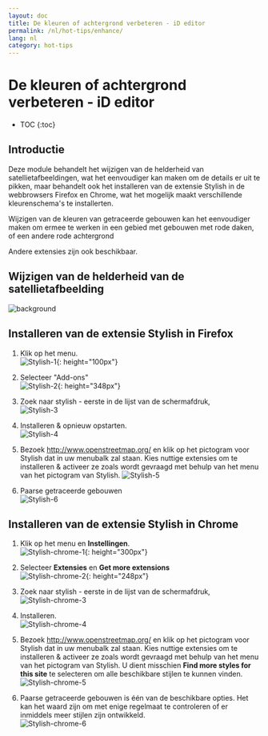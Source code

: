 ```yaml
---
layout: doc
title: De kleuren of achtergrond verbeteren - iD editor
permalink: /nl/hot-tips/enhance/
lang: nl
category: hot-tips
---
```


De kleuren of achtergrond verbeteren - iD editor
============

- TOC
{:toc}

Introductie
------------

Deze module behandelt het wijzigen van de helderheid van satellietafbeeldingen, wat het eenvoudiger kan maken om de details er uit te pikken, maar behandelt ook het installeren van de extensie Stylish in de webbrowsers Firefox en Chrome, wat het mogelijk maakt verschillende kleurenschema's te installerten.  

Wijzigen van de kleuren van getraceerde gebouwen kan het eenvoudiger maken om ermee te werken in een gebied met gebouwen met rode daken, of een andere rode achtergrond  

Andere extensies zijn ook beschikbaar. 

Wijzigen van de helderheid van de satellietafbeelding
--------------------------------------------------

![background][]

Installeren van de extensie Stylish in Firefox  
-------------------------------------------

1.  Klik op het menu.  
![Stylish-1]{: height="100px"}

2.  Selecteer "Add-ons"  
![Stylish-2]{: height="348px"}

3.  Zoek naar stylish - eerste in de lijst van de schermafdruk,  
![Stylish-3][]

4.  Installeren & opnieuw opstarten.  
![Stylish-4][]

5.  Bezoek <http://www.openstreetmap.org/> en klik op het pictogram voor Stylish dat in uw menubalk zal staan. Kies nuttige extensies om te installeren & activeer ze zoals wordt gevraagd met behulp van het menu van het pictogram van Stylish.
![Stylish-5][]

6.  Paarse getraceerde gebouwen  
![Stylish-6][]


Installeren van de extensie Stylish in Chrome  
-------------------------------------------

1.  Klik op het menu en **Instellingen**.  
![Stylish-chrome-1]{: height="300px"}

2.  Selecteer **Extensies** en **Get more extensions**  
![Stylish-chrome-2]{: height="248px"}

3.  Zoek naar stylish - eerste in de lijst van de schermafdruk,  
![Stylish-chrome-3][]

4.  Installeren.  
![Stylish-chrome-4][]

5.  Bezoek <http://www.openstreetmap.org/> en klik op het pictogram voor Stylish dat in uw menubalk zal staan. Kies nuttige extensies om te installeren & activeer ze zoals wordt gevraagd met behulp van het menu van het pictogram van Stylish. U dient misschien **Find more styles for this site** te selecteren om alle beschikbare stijlen te kunnen vinden.  
![Stylish-chrome-5][]

6.  Paarse getraceerde gebouwen is één van de beschikbare opties. Het kan het waard zijn om met enige regelmaat te controleren of er inmiddels meer stijlen zijn ontwikkeld.   
![Stylish-chrome-6][]


[background]:/images/hot-tips/background.gif
[Stylish-1]:/images/hot-tips/Stylish-1.png
[Stylish-2]:/images/hot-tips/Stylish-2.png
[Stylish-3]:/images/hot-tips/Stylish-3.png
[Stylish-4]:/images/hot-tips/Stylish-4.png
[Stylish-5]:/images/hot-tips/Stylish-5.png
[Stylish-6]:/images/hot-tips/HOT-purple-buildings.png
[Stylish-chrome-1]:/images/hot-tips/chrome_1-settings.png
[Stylish-chrome-2]:/images/hot-tips/chrome_2-extensions.png
[Stylish-chrome-3]:/images/hot-tips/chrome_3-stylish.png
[Stylish-chrome-4]:/images/hot-tips/chrome_4-stylish-add.png
[Stylish-chrome-5]:/images/hot-tips/chrome_5-more-styles.png
[Stylish-chrome-6]:/images/hot-tips/chrome_6-purple-stylish.png
